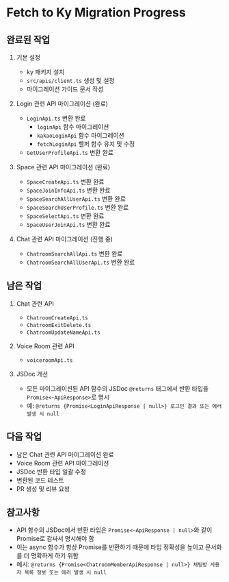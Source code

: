 # Fetch to Ky Migration Progress

## 완료된 작업
1. 기본 설정
   - ky 패키지 설치
   - `src/apis/client.ts` 생성 및 설정
   - 마이그레이션 가이드 문서 작성

2. Login 관련 API 마이그레이션 (완료)
   - `LoginApi.ts` 변환 완료
     - `loginApi` 함수 마이그레이션
     - `kakaoLoginApi` 함수 마이그레이션
     - `fetchLoginApi` 헬퍼 함수 유지 및 수정
   - `GetUserProfileApi.ts` 변환 완료

3. Space 관련 API 마이그레이션 (완료)
   - `SpaceCreateApi.ts` 변환 완료
   - `SpaceJoinInfoApi.ts` 변환 완료
   - `SpaceSearchAllUserApi.ts` 변환 완료
   - `SpaceSearchUserProfile.ts` 변환 완료
   - `SpaceSelectApi.ts` 변환 완료
   - `SpaceUserJoinApi.ts` 변환 완료

4. Chat 관련 API 마이그레이션 (진행 중)
   - `ChatroomSearchAllApi.ts` 변환 완료
   - `ChatroomSearchAllUserApi.ts` 변환 완료

## 남은 작업
1. Chat 관련 API
   - `ChatroomCreateApi.ts`
   - `ChatroomExitDelete.ts`
   - `ChatroomUpdateNameApi.ts`

2. Voice Room 관련 API
   - `voiceroomApi.ts`

3. JSDoc 개선
   - 모든 마이그레이션된 API 함수의 JSDoc `@returns` 태그에서 반환 타입을 `Promise<~ApiResponse>`로 명시
   - 예: `@returns {Promise<LoginApiResponse | null>} 로그인 결과 또는 에러 발생 시 null`

## 다음 작업
- 남은 Chat 관련 API 마이그레이션 완료
- Voice Room 관련 API 마이그레이션
- JSDoc 반환 타입 일괄 수정
- 변환된 코드 테스트
- PR 생성 및 리뷰 요청

## 참고사항
- API 함수의 JSDoc에서 반환 타입은 `Promise<~ApiResponse | null>`와 같이 Promise로 감싸서 명시해야 함
- 이는 async 함수가 항상 Promise를 반환하기 때문에 타입 정확성을 높이고 문서화를 더 명확하게 하기 위함
- 예시: `@returns {Promise<ChatroomMemberApiResponse | null>} 채팅방 사용자 목록 정보 또는 에러 발생 시 null`
